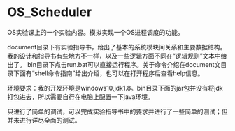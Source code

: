 # OS_Scheduler
OS实验课上的一个实验内容。模拟实现一个OS进程调度的功能。

document目录下有实验指导书，给出了基本的系统模块间关系和主要数据结构。我的设计和指导书有些地方不一样，以及一些逻辑方面不同在“逻辑规则”文本中给出了。
bin目录下点击run.bat可以直接运行程序。关于命令介绍在document文目录下面有“shell命令指南”给出介绍，也可以在打开程序后查看help信息。

环境要求：我的开发环境是windows10,jdk1.8。bin目录下面的jar包并没有将jdk打包进去，所以需要自行在电脑上配置一下java环境。

只进行了简单的调试，可以完成实验指导书中的要求并进行了一些简单的测试；但并未进行详尽全面的测试。


